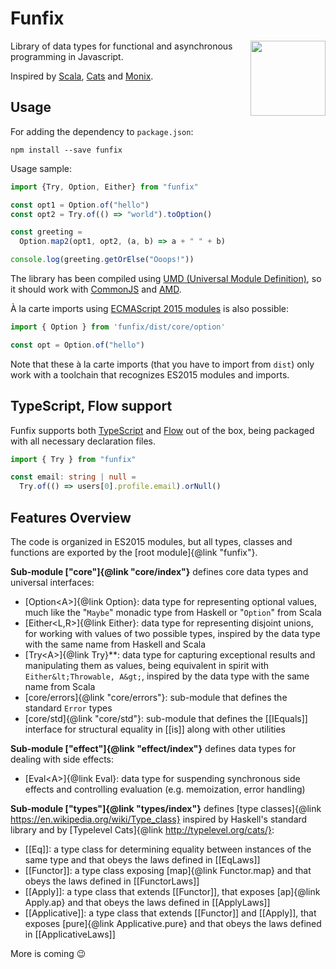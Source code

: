# Funfix

<img src="https://funfix.org/public/logo/funfix-512.png" width="120" align="right" style="float:right; display: block; width:120px;" />

Library of data types for functional and asynchronous programming in Javascript.

Inspired by [Scala](http://www.scala-lang.org/), [Cats](http://typelevel.org/cats/)
and [Monix](https://monix.io/).

## Usage

For adding the dependency to `package.json`:

```
npm install --save funfix
```

Usage sample:

```typescript
import {Try, Option, Either} from "funfix"

const opt1 = Option.of("hello")
const opt2 = Try.of(() => "world").toOption()

const greeting =
  Option.map2(opt1, opt2, (a, b) => a + " " + b)

console.log(greeting.getOrElse("Ooops!"))
```

The library has been compiled using
[UMD (Universal Module Definition)](https://github.com/umdjs/umd),
so it should work with [CommonJS](http://requirejs.org/docs/commonjs.html)
and [AMD](http://requirejs.org/docs/whyamd.html).

À la carte imports using
[ECMAScript 2015 modules](https://developer.mozilla.org/en/docs/Web/JavaScript/Reference/Statements/import)
is also possible:

```typescript
import { Option } from 'funfix/dist/core/option'

const opt = Option.of("hello")
```

Note that these à la carte imports (that you have to import from `dist`)
only work with a toolchain that recognizes ES2015 modules and imports.

## TypeScript, Flow support

Funfix supports both [TypeScript](https://www.typescriptlang.org/)
and [Flow](https://flow.org/) out of the box, being packaged with
all necessary declaration files.

```typescript
import { Try } from "funfix"

const email: string | null =
  Try.of(() => users[0].profile.email).orNull()
```

## Features Overview

The code is organized in ES2015 modules, but all types, classes and
functions are exported by the [root module]{@link "funfix"}.

**Sub-module ["core"]{@link "core/index"}** defines core
data types and universal interfaces:

- [Option&lt;A&gt;]{@link Option}: data type for representing optional values,
  much like the "`Maybe`" monadic type from Haskell or
  "`Option`" from Scala
- [Either&lt;L,R&gt;]{@link Either}: data type for representing disjoint unions,
  for working with values of two possible types,
  inspired by the data type with the same name from Haskell and Scala
- [Try&lt;A&gt;]{@link Try}**: data type for capturing exceptional results and manipulating 
  them as values, being equivalent in spirit with `Either&lt;Throwable, A&gt;`,
  inspired by the data type with the same name from Scala
- [core/errors]{@link "core/errors"}: sub-module that defines the 
  standard `Error` types
- [core/std]{@link "core/std"}: sub-module that defines the 
  [[IEquals]] interface for structural equality in [[is]] along with
  other utilities

**Sub-module ["effect"]{@link "effect/index"}** defines data types
for dealing with side effects:

- [Eval&lt;A&gt;]{@link Eval}: data type for suspending synchronous side 
  effects and controlling evaluation (e.g. memoization, error handling)

**Sub-module ["types"]{@link "types/index"}** defines
[type classes]{@link https://en.wikipedia.org/wiki/Type_class}
inspired by Haskell's standard library and by 
[Typelevel Cats]{@link http://typelevel.org/cats/}:

- [[Eq]]: a type class for determining equality between instances of the 
  same type and that obeys the laws defined in [[EqLaws]]
- [[Functor]]: a type class exposing [map]{@link Functor.map} and that 
  obeys the laws defined in [[FunctorLaws]]
- [[Apply]]: a type class that extends [[Functor]], that exposes
  [ap]{@link Apply.ap} and that obeys the laws defined in [[ApplyLaws]]
- [[Applicative]]: a type class that extends [[Functor]] and [[Apply]], 
  that exposes [pure]{@link Applicative.pure} and that obeys the laws 
  defined in [[ApplicativeLaws]]
  
More is coming 😉
